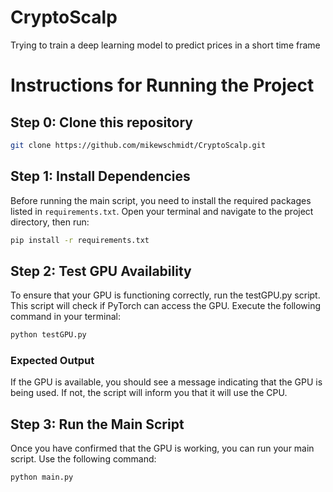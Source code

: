 # CryptoScalp

Trying to train a deep learning model to predict prices in a short time frame

# Instructions for Running the Project

## Step 0: Clone this repository

```bash
git clone https://github.com/mikewschmidt/CryptoScalp.git
```

## Step 1: Install Dependencies

Before running the main script, you need to install the required packages listed in `requirements.txt`. Open your terminal and navigate to the project directory, then run:

```bash
pip install -r requirements.txt
```

## Step 2: Test GPU Availability

To ensure that your GPU is functioning correctly, run the testGPU.py script. This script will check if PyTorch can access the GPU. Execute the following command in your terminal:

```bash
python testGPU.py
```

### Expected Output

If the GPU is available, you should see a message indicating that the GPU is being used. If not, the script will inform you that it will use the CPU.

## Step 3: Run the Main Script

Once you have confirmed that the GPU is working, you can run your main script. Use the following command:

```bash
python main.py
```
